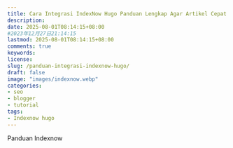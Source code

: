 ```yaml
---
title: Cara Integrasi IndexNow Hugo Panduan Lengkap Agar Artikel Cepat Terindeks
description: 
date: 2025-08-01T08:14:15+08:00 
#2023年12月27日21:14:15
lastmod: 2025-08-01T08:14:15+08:00 
comments: true
keywords: 
license: 
slug: /panduan-integrasi-indexnow-hugo/
draft: false 
image: "images/indexnow.webp"
categories:
- seo
- blogger
- tutorial
tags:
- Indexnow hugo
---
```

Panduan Indexnow